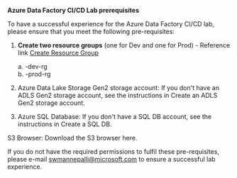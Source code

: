 
**Azure Data Factory CI/CD Lab prerequisites**

To have a successful experience for the Azure Data Factory CI/CD lab, please ensure that you meet the following pre-requisites:

1. **Create two resource groups** (one for Dev and one for Prod) - Reference link [Create Resource Group](https://learn.microsoft.com/en-us/azure/azure-resource-manager/management/manage-resource-groups-portal#create-resource-groups)  <br />
	
	a. <youralias>-dev-rg  <br />
	b. <youralias>-prod-rg

2. Azure Data Lake Storage Gen2 storage account: If you don't have an ADLS Gen2 storage account, see the instructions in Create an ADLS Gen2 storage account.

3. Azure SQL Database: If you don't have a SQL DB account, see the instructions in Create a SQL DB.

S3 Browser: Download the S3 browser here.

If you do not have the required permissions to fulfil these pre-requisites, please e-mail swmannepalli@microsoft.com to ensure a successful lab experience.
